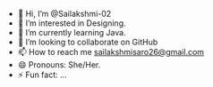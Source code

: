 - 👋 Hi, I’m @Sailakshmi-02
- 👀 I’m interested in Designing.
- 🌱 I’m currently learning Java.
- 💞️ I’m looking to collaborate on GitHub
- 📫 How to reach me sailakshmisaro26@gmail.com
- 😄 Pronouns: She/Her.
- ⚡ Fun fact: ...

<!---
Sailakshmi-02/Sailakshmi-02 is a ✨ special ✨ repository because its `README.md` (this file) appears on your GitHub profile.
You can click the Preview link to take a look at your changes.
--->
